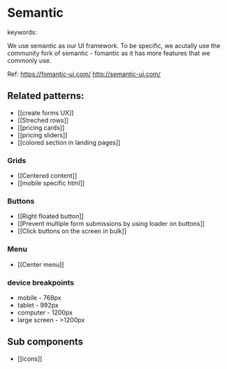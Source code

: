 # Semantic
keywords: 

We use semantic as our UI framework. To be specific, we acutally use the community fork of semantic - fomantic as it has more features that we commonly use.

Ref: 
https://fomantic-ui.com/
http://semantic-ui.com/

## Related patterns:
- [[create forms UX]]
- [[Streched rows]]
- [[pricing cards]]
- [[pricing sliders]]
- [[colored section in landing pages]]


### Grids
- [[Centered content]]
- [[mobile specific html]]

### Buttons
- [[Right floated button]]
- [[Prevent multiple form submissions by using loader on buttons]]
- [[Click buttons on the screen in bulk]]

### Menu
- [[Center menu]]

### device breakpoints 
- mobile - 768px
- tablet - 992px
- computer - 1200px
- large screen - >1200px

## Sub components 
- [[icons]]
